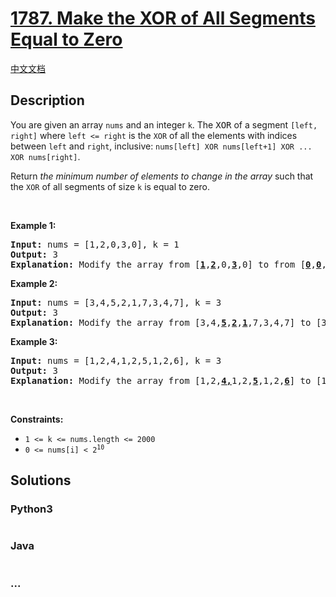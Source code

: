 # [1787. Make the XOR of All Segments Equal to Zero](https://leetcode.com/problems/make-the-xor-of-all-segments-equal-to-zero)

[中文文档](/solution/1700-1799/1787.Make%20the%20XOR%20of%20All%20Segments%20Equal%20to%20Zero/README.md)

## Description

<p>You are given an array <code>nums</code>​​​ and an integer <code>k</code>​​​​​. The <font face="monospace">XOR</font> of a segment <code>[left, right]</code> where <code>left &lt;= right</code> is the <code>XOR</code> of all the elements with indices between <code>left</code> and <code>right</code>, inclusive: <code>nums[left] XOR nums[left+1] XOR ... XOR nums[right]</code>.</p>

<p>Return <em>the minimum number of elements to change in the array </em>such that the <code>XOR</code> of all segments of size <code>k</code>​​​​​​ is equal to zero.</p>

<p>&nbsp;</p>
<p><strong>Example 1:</strong></p>

<pre>
<strong>Input:</strong> nums = [1,2,0,3,0], k = 1
<strong>Output:</strong> 3
<strong>Explanation: </strong>Modify the array from [<u><strong>1</strong></u>,<u><strong>2</strong></u>,0,<u><strong>3</strong></u>,0] to from [<u><strong>0</strong></u>,<u><strong>0</strong></u>,0,<u><strong>0</strong></u>,0].
</pre>

<p><strong>Example 2:</strong></p>

<pre>
<strong>Input:</strong> nums = [3,4,5,2,1,7,3,4,7], k = 3
<strong>Output:</strong> 3
<strong>Explanation: </strong>Modify the array from [3,4,<strong><u>5</u></strong>,<strong><u>2</u></strong>,<strong><u>1</u></strong>,7,3,4,7] to [3,4,<strong><u>7</u></strong>,<strong><u>3</u></strong>,<strong><u>4</u></strong>,7,3,4,7].
</pre>

<p><strong>Example 3:</strong></p>

<pre>
<strong>Input:</strong> nums = [1,2,4,1,2,5,1,2,6], k = 3
<strong>Output:</strong> 3
<strong>Explanation: </strong>Modify the array from [1,2,<strong><u>4,</u></strong>1,2,<strong><u>5</u></strong>,1,2,<strong><u>6</u></strong>] to [1,2,<strong><u>3</u></strong>,1,2,<strong><u>3</u></strong>,1,2,<strong><u>3</u></strong>].</pre>

<p>&nbsp;</p>
<p><strong>Constraints:</strong></p>

<ul>
	<li><code>1 &lt;= k &lt;= nums.length &lt;= 2000</code></li>
	<li><code>​​​​​​0 &lt;= nums[i] &lt; 2<sup>10</sup></code></li>
</ul>

## Solutions

<!-- tabs:start -->

### **Python3**

```python

```

### **Java**

```java

```

### **...**

```

```

<!-- tabs:end -->
